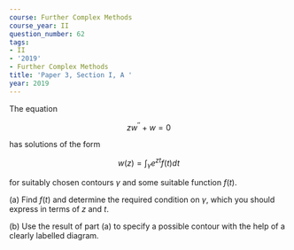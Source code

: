```yaml
---
course: Further Complex Methods
course_year: II
question_number: 62
tags:
- II
- '2019'
- Further Complex Methods
title: 'Paper 3, Section I, A '
year: 2019
---
```




The equation

$$z w^{\prime \prime}+w=0$$

has solutions of the form

$$w(z)=\int_{\gamma} e^{z t} f(t) d t$$

for suitably chosen contours $\gamma$ and some suitable function $f(t)$.

(a) Find $f(t)$ and determine the required condition on $\gamma$, which you should express in terms of $z$ and $t$.

(b) Use the result of part (a) to specify a possible contour with the help of a clearly labelled diagram.